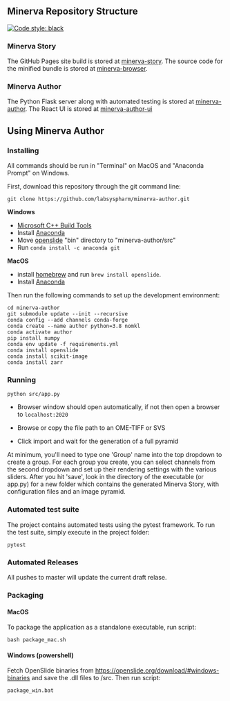 ## Minerva Repository Structure

[![Code style: black](https://img.shields.io/badge/code%20style-black-000000.svg)](https://github.com/psf/black)

### Minerva Story
The GitHub Pages site build is stored at [minerva-story](https://github.com/labsyspharm/minerva-story). The source code for the minified bundle is stored at [minerva-browser](https://github.com/labsyspharm/minerva-browser).

### Minerva Author
The Python Flask server along with automated testing is stored at [minerva-author](https://github.com/labsyspharm/minerva-author). The React UI is stored at [minerva-author-ui](https://github.com/labsyspharm/minerva-author-ui)

## Using Minerva Author

### Installing

All commands should be run in "Terminal" on MacOS and "Anaconda Prompt" on Windows.

First, download this repository through the git command line:

```
git clone https://github.com/labsyspharm/minerva-author.git
```

**Windows**

 * [Microsoft C++ Build Tools](https://visualstudio.microsoft.com/visual-cpp-build-tools/)
 * Install [Anaconda](https://docs.anaconda.com/anaconda/install/windows/)
 * Move [openslide](https://openslide.org/download/#windows-binaries) "bin" directory to "minerva-author/src"
 * Run `conda install -c anaconda git`

**MacOS**

 * install [homebrew](https://brew.sh/) and run `brew install openslide`.
 * Install [Anaconda](https://docs.anaconda.com/anaconda/install/mac-os/)

Then run the following commands to set up the development environment:

```
cd minerva-author
git submodule update --init --recursive
conda config --add channels conda-forge
conda create --name author python=3.8 nomkl
conda activate author
pip install numpy
conda env update -f requirements.yml
conda install openslide
conda install scikit-image
conda install zarr
```

### Running

```
python src/app.py
```

- Browser window should open automatically, if not then open a browser to `localhost:2020`

- Browse or copy the file path to an OME-TIFF or SVS

- Click import and wait for the generation of a full pyramid

At minimum, you'll need to type one 'Group' name into the top dropdown to create a group. For each group you create, you can select channels from the second dropdown and set up their rendering settings with the various sliders. After you hit 'save', look in the directory of the executable (or app.py) for a new folder which contains the generated Minerva Story, with configuration files and an image pyramid.

### Automated test suite

The project contains automated tests using the pytest framework. To run the test suite, simply execute in the project folder:
```
pytest
```

### Automated Releases

All pushes to master will update the current draft relase.

### Packaging

#### MacOS

To package the application as a standalone executable, run script:
```
bash package_mac.sh
```

#### Windows (powershell)

Fetch OpenSlide binaries from https://openslide.org/download/#windows-binaries and save the .dll files to /src. Then run script:
```
package_win.bat
```

